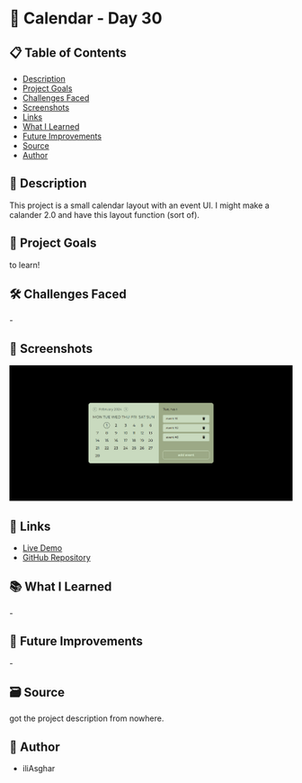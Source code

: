# 🚀 Calendar - Day 30

## 📋 Table of Contents

- [Description](#📖-description)
- [Project Goals](#🎯-project-goals)
- [Challenges Faced](#🛠-challenges-faced)
- [Screenshots](#📸-screenshots)
- [Links](#🔗-links)
- [What I Learned](#📚-what-i-learned)
- [Future Improvements](#🚀-future-improvements)
- [Source](#🗃️-source)
- [Author](#👤-author)

## 📖 Description

This project is a small calendar layout with an event UI. I might make a calander 2.0 and have this layout function (sort of).

## 🎯 Project Goals

to learn!

## 🛠 Challenges Faced

\-

## 📸 Screenshots

![screenshot](<../../project screenshots/30.png>)

## 🔗 Links

- [Live Demo](https://iliasghar.github.io/100-Days--100--Frontend--Challanges/projects/030-%20Calendar/)
- [GitHub Repository](https://github.com/iliAsghar/100-Days--100--Frontend--Challanges/tree/main/projects/030-%20Calendar)

## 📚 What I Learned

\-

## 🚀 Future Improvements

\-

## 🗃️ Source

got the project description from nowhere.

## 👤 Author

- iliAsghar